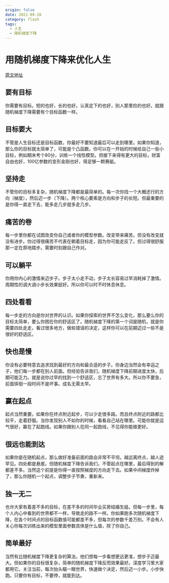 ```yaml
---
origin: false
date: 2021-09-28
category: flash
tags:
  - 人生
  - 随机梯度下降
---
```


# 用随机梯度下降来优化人生

[原文地址](https://telegra.ph/%E7%94%A8%E9%9A%8F%E6%9C%BA%E6%A2%AF%E5%BA%A6%E4%B8%8B%E9%99%8D%E6%9D%A5%E4%BC%98%E5%8C%96%E4%BA%BA%E7%94%9F-09-27)


## 要有目标

你需要有目标。短的也好，长的也好。认真定下的也好，别人那里捡的也好。就跟随机梯度下降需要有个目标函数一样。

## 目标要大

不管是人生目标还是目标函数，你最好不要知道最后可以走到哪里。如果你知道，那么你的目标就太简单了，可能是个凸函数。你可以在一开始的时候给自己一些小目标，例如期末考个80分，训练一个线性模型。但接下来得有更大的目标，财富自由也好，100亿参数的变形金刚也好，得足够一颗赛艇。

## 坚持走

不管你的目标多复杂，随机梯度下降都是最简单的。每一次你找一个大概还行的方向（梯度），然后迈一步（下降）。两个核心要素是方向和步子的长短。但最重要的是你得一直走下去，能多走几步就多走几步。

## 痛苦的卷

每一步里你都在试图改变你自己或者你的模型参数。改变带来痛苦。但没有改变就没有进步。你过得很痛苦不代表在朝着目标走，因为你可能走反了。但过得很舒服那一定在原地踏步。需要时刻跟自己作对。

## 可以躺平

你用你内心的激情来迈步子。步子太小走不动，步子太长容易过早消耗掉了激情。周期性的调大调小步长效果挺好。所以你可以时不时休息休息。

## 四处看看

每一步走的方向是你对世界的认识。如果你探索的世界不怎么变化，那么要么你的目标太简单，要么你困在你的舒适区了。随机梯度下降的第一个词是随机，就是你需要四处走走，看过很多地方，做些错误的决定，这样你可以在前期迈过一些不是很好的舒适区。

## 快也是慢

你没有必要特意去追求找到最好的方向和最合适的步子。你身边当然会有幸运之子，他们每一步都在别人前面。但经验告诉我们，随机梯度下降前期进度太快，后期可能乏力。就是说你过早的找到一个舒适区，忘了世界有多大。所以你不要急，前面徘徊一段时间不是坏事。成名无需太早。

## 赢在起点

起点当然重要。如果你在终点附近起步，可以少走很多路。而且终点附近的路都比较平，走着舒服。当你发现别人不如你的时候，看看自己站在哪里。可能你就是运气很好，赢在了起跑线。如果你跟别人在同一起跑线，不见得你能做更好。

## 很远也能到达

如果你是在随机起点，那么做好准备前面的路会非常不平坦。越远离终点，越人迹罕见。四处都是悬崖。但随机梯度下降告诉我们，不管起点在哪里，最后得到的解都差不多。当然这个前提是你得一直按照梯度的方向走下去。如果中间梯度炸掉了，那么你随机一个起点，调整步子节奏，重新来。

## 独一无二

也许大家有着差不多的目标，在差不多的时间毕业买房结婚生娃。但每一步里，每个人内心中看到的世界都不一样，导致走的路不一样。你如果跑多次随机梯度下降，在各个时间点的目标函数值可能都差不多，但每次的参数千差万别。不会有人关心你每次训练出来的模型里面参数具体是什么值，除了你自己。

## 简单最好 

当然有比随机梯度下降更复杂的算法。他们想每一步看想更远更准，想步子迈最大。但如果你的目标很复杂，简单的随机梯度下降反而效果最好。深度学习里大家都用它。关注当前，每次抬头瞄一眼世界，快速做个决定，然后迈一小步。小步快跑。只要你有目标，不要停，就能到达。
